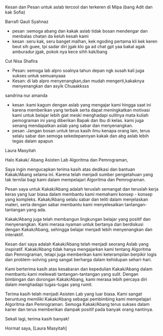 Kesan dan Pesan untuk aslab tercool dan terkeren di Mipa (bang Adit dan kak Sofia)

Barrafi Qauli Syahnaz
- pesan :semoga abang dan kakak aslab tidak bosan mendengar dan menbalas chatan da keluh kesah kami
- kesan :seru kak, seru banget malhan, kek ngoding pertama kli kek keren beut sih guee, tpi sadar diri jgak klo ga ad chat gpt yaa bakal agak amburadur jgak, pokok nya kece sihh kak/bang

Cut Nisa Shafira
- Pesan: semoga lab alpro soalnya tahun depan ngk susah kali juga sukses untuk semuanyaaa
- Kesan: di lab alpro menyenangkan,dan mudah mengerti,kakaknya menyenangkan dan asyik
Chuaakksss

sandrina nur amanda
- kesan :kami kagum dengan aslab yang mengajar kami hingga saat ini karena memberikan yang terbaik serta dapat meningkatkan motivasi kami untuk belajar lebih giat meski menghadapi sulitnya mata kuliah pemograman ini yang diberikan Bapak dan Ibu di kelas. kami juga senang mendapatkan aslab yang sabar dan menyenangkan.
- pesan :Jangan bosan untuk terus kasih ilmu kenapa orang lain, terus selalu sabar dan semoga sekedepannyan kakak dan abg aslab lebih tegas dalam apapun


Laura Masyitah

Halo Kakak/ Abang Asisten Lab Algoritma dan Pemrograman,

Saya ingin mengucapkan terima kasih atas dedikasi dan bantuan Kakak/Abang selama ini. Karena telah menjadi sumber pengetahuan yang tak ternilai bagi kami dalam mempelajari Algoritma dan Pemrograman.

Pesan saya untuk Kakak/Abang adalah teruslah semangat dan teruslah kerja keras yang luar biasa dalam membantu kami memahami konsep - konsep yang kompleks. Kakak/Abang selalu sabar dan teliti dalam menjelaskan materi, serta dengan sabar membantu kami menyelesaikan tantangan-tantangan yang ada.

Kakak/Abang juga telah membangun lingkungan belajar yang positif dan menyenangkan. Kami merasa nyaman untuk bertanya dan berdiskusi dengan Kakak/Abang, sehingga belajar menjadi lebih menyenangkan dan interaktif.

Kesan dari saya adalah Kakak/Abang telah menjadi seorang Aslab yang inspiratif. Kakak/Abang tidak hanya mengajarkan kami tentang Algoritma dan Pemrograman, tetapi juga memberikan kami keterampilan berpikir logis dan problem-solving yang sangat berharga dalam kehidupan sehari-hari.

Kami berterima kasih atas kesabaran dan kepedulian Kakak/Abang dalam membantu kami melewati tantangan-tantangan yang sulit. Dengan bimbingan dan dorongan Kakak/Abang, kami merasa lebih percaya diri dalam menghadapi tugas-tugas yang rumit.

Terima kasih telah menjadi Asisten Lab yang luar biasa. Kami sangat beruntung memiliki Kakak/Abang sebagai pembimbing kami mempelajari Algoritma dan Pemrograman. Semoga Kakak/Abang terus sukses dalam karier dan terus memberikan dampak positif pada banyak orang nantinya.

Sekali lagi, terima kasih banyak!

Hormat saya,
[Laura Masyitah]
